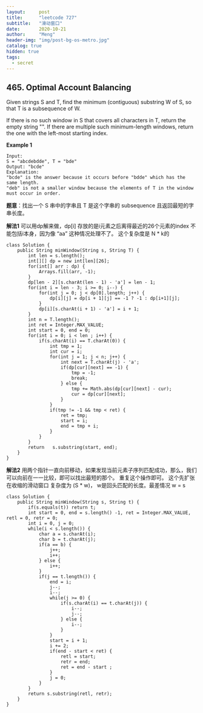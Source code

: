 ```yaml
---
layout:     post
title:      "leetcode 727"
subtitle:   "滑动窗口"
date:       2020-10-21
author:     "Meng"
header-img: "img/post-bg-os-metro.jpg"
catalog: true
hidden: true
tags:
  - secret
---
```


## 465. Optimal Account Balancing
Given strings S and T, find the minimum (contiguous) substring W of S, so that T is a subsequence of W.

If there is no such window in S that covers all characters in T, return the empty string "". If there are multiple such minimum-length windows, return the one with the left-most starting index.

**Example 1**
```
Input:
S = "abcdebdde", T = "bde"
Output: "bcde"
Explanation:
"bcde" is the answer because it occurs before "bdde" which has the same length.
"deb" is not a smaller window because the elements of T in the window must occur in order.
```


**题意**：找出一个 S 串中的字串且 T 是这个字串的 subsequence 且返回最短的字串长度。


**解法1**
可以用dp解来做，dp[i] 存放的是i元素之后离得最近的26个元素的index 不能包括i本身，因为像 “aa” 这种情况处理不了。
这个复杂度是 N * k的
```
class Solution {
    public String minWindow(String s, String T) {
        int len = s.length();
        int[][] dp = new int[len][26];
        for(int[] arr : dp) {
            Arrays.fill(arr, -1);
        }
        dp[len - 2][s.charAt(len - 1) - 'a'] = len - 1;
        for(int i = len - 3; i >= 0; i--) {
            for(int j = 0; j < dp[0].length; j++) {
                dp[i][j] = dp[i + 1][j] == -1 ? -1 : dp[i+1][j];
            }
            dp[i][s.charAt(i + 1) - 'a'] = i + 1;
        }
        int n = T.length();
        int ret = Integer.MAX_VALUE;
        int start = 0, end = 0;
        for(int i = 0; i < len ; i++) {
            if(s.charAt(i) == T.charAt(0)) {
                int tmp = 1;
                int cur = i;
                for(int j = 1; j < n; j++) {
                    int next = T.charAt(j) - 'a';
                    if(dp[cur][next] == -1) {
                        tmp = -1;
                        break;
                    } else {
                        tmp += Math.abs(dp[cur][next] - cur);
                        cur = dp[cur][next];
                    }
                }
                if(tmp != -1 && tmp < ret) {
                    ret = tmp;
                    start = i;
                    end = tmp + i;
                }
            }    
        }
        return   s.substring(start, end);
    }
}
```

**解法2**
用两个指针一直向前移动，如果发现当前元素子序列匹配成功，那么，我们可以向前在一一比较，即可以找出最短的那个。 重复这个操作即可。
这个先扩张在收缩的滑动窗口 复杂度为 (S * w)，  w是回头匹配的长度。最差情况 w = s

```
class Solution {
    public String minWindow(String s, String t) {
        if(s.equals(t)) return t;
        int start = 0, end = s.length() -1, ret = Integer.MAX_VALUE, retl = 0, retr = 0;
        int i = 0, j = 0;
        while(i < s.length()) {
            char a = s.charAt(i);
            char b = t.charAt(j);
            if(a == b) {
                j++;
                i++;
            } else {
                i++;
            }
            if(j == t.length()) {
                end = i;
                j--;
                i--;
                while(j >= 0) {
                    if(s.charAt(i) == t.charAt(j)) {
                        i--;
                        j--;
                    } else {
                        i--;
                    }
                }
                start = i + 1;
                i += 2;
                if(end - start < ret) {
                    retl = start;
                    retr = end;
                    ret = end - start ;
                }
                j = 0;
            }
        }
        return s.substring(retl, retr);
    }
}
```
